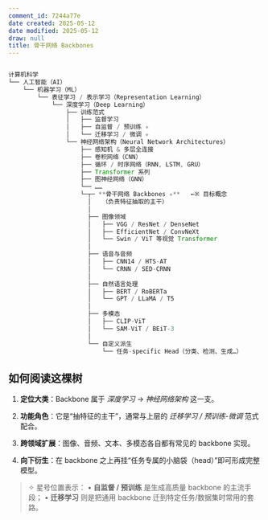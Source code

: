 ```yaml
---
comment_id: 7244a77e
date created: 2025-05-12
date modified: 2025-05-12
draw: null
title: 骨干网络 Backbones
---
```

```Java

计算机科学
└── 人工智能（AI）
    └── 机器学习（ML）
        └── 表征学习 / 表示学习（Representation Learning）
            └── 深度学习（Deep Learning）
                ├── 训练范式
                │   ├── 监督学习
                │   ├── 自监督 / 预训练 ✧
                │   └── 迁移学习 / 微调 ✧
                └── 神经网络架构（Neural Network Architectures）
                    ├── 感知机 & 多层全连接
                    ├── 卷积网络（CNN）
                    ├── 循环 / 时序网络（RNN, LSTM, GRU）
                    ├── Transformer 系列
                    ├── 图神经网络（GNN）
                    └── ……       
                    └─┬─ **骨干网络 Backbones ✧**   ←※ 目标概念
                      │   （负责特征抽取的主干）
                      │
                      ├── 图像领域
                      │   ├── VGG / ResNet / DenseNet
                      │   ├── EfficientNet / ConvNeXt
                      │   └── Swin / ViT 等视觉 Transformer
                      │
                      ├── 语音与音频
                      │   ├── CNN14 / HTS-AT
                      │   └── CRNN / SED-CRNN
                      │
                      ├── 自然语言处理
                      │   ├── BERT / RoBERTa
                      │   └── GPT / LLaMA / T5
                      │
                      ├── 多模态
                      │   ├── CLIP-ViT
                      │   └── SAM-ViT / BEiT-3
                      │
                      └── 自定义派生
                          └── 任务-specific Head（分类、检测、生成…）

```

## 如何阅读这棵树

1. **定位大类**：Backbone 属于 _深度学习_ → _神经网络架构_ 这一支。
    
2. **功能角色**：它是“抽特征的主干”，通常与上层的 _迁移学习 / 预训练-微调_ 范式配合。
    
3. **跨领域扩展**：图像、音频、文本、多模态各自都有常见的 backbone 实现。
    
4. **向下衍生**：在 backbone 之上再挂“任务专属的小脑袋（head）”即可形成完整模型。
    

> ✧ 星号位置表示：
> • **自监督 / 预训练** 是生成高质量 backbone 的主流手段；
> • **迁移学习** 则是把通用 backbone 迁到特定任务/数据集时常用的套路。
